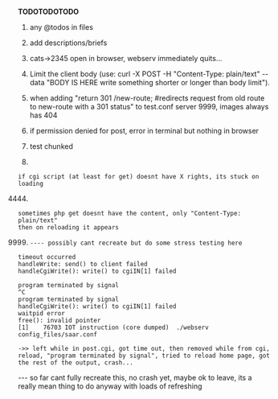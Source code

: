 

**TODOTODOTODO**

1) 
	any @todos in files

2) 
	add descriptions/briefs

6) 
	cats->2345 open in browser, webserv immediately quits...

7) 	
	Limit the client body (use: curl -X POST -H "Content-Type: plain/text" --data "BODY IS HERE write something shorter or longer than body limit").

2) 
	when adding "return 301 /new-route; #redirects request from old route to new-route with a 301 status" to test.conf server 9999, images always has 404

5) 
	if permission denied for post, error in terminal but nothing in browser

5) 
	test chunked

33333) 
	if cgi script (at least for get) doesnt have X rights, its stuck on loading

4444) 
	sometimes php get doesnt have the content, only "Content-Type: plain/text"
	then on reloading it appears
	

9999)     ---- possibly cant recreate but do some stress testing here
	timeout occurred
	handleWrite: send() to client failed
	handleCgiWrite(): write() to cgiIN[1] failed

	program terminated by signal
	^C
	program terminated by signal
	handleCgiWrite(): write() to cgiIN[1] failed
	waitpid error
	free(): invalid pointer
	[1]    76703 IOT instruction (core dumped)  ./webserv config_files/saar.conf

	->> left while in post.cgi, got time out, then removed while from cgi, reload, "program terminated by signal", tried to reload home page, got the rest of the output, crash...

 --- so far cant fully recreate this, no crash yet, maybe ok to leave, its a really mean thing to do anyway
	with loads of refreshing
